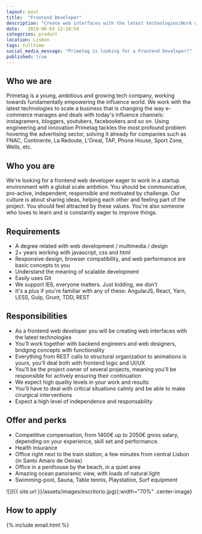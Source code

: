 ```yaml
---
layout: post
title:  "Frontend Developer"
description: "Create web interfaces with the latest technologies|Work with backend engineers and web designers, bridging concepts with functionality|From structural organization to animations, UI and UX|AngularJS, Yarn, LESS, Gulp, Grunt, Python"
date:   2019-06-03 12:10:54
categories: product
location: Lisbon
tags: fulltime
social_media_message: "Primetag is looking for a Frontend Developer!"
published: true
---
```


## **Who we are** ##

Primetag is a young, ambitious and growing tech company, working towards fundamentally empowering the influence world. We work with the latest technologies to scale a business that is changing the way e-commerce manages and deals with today's influence channels: instagramers, bloggers, youtubers, facebookers and so on. Using engineering and innovation Primetag tackles the most profound problem hovering the advertising sector, solving it already for companies such as FNAC, Continente, La Redoute, L'Oreal, TAP, Phone House, Sport Zone, Wells, etc.

## **Who you are** ##

We're looking for a frontend web developer eager to work in a startup environment with a global scale ambition.
You should be communicative, pro-active, independent, responsible and motivated by challenge.
Our culture is about sharing ideas, helping each other and feeling part of the project. You should feel attracted by these values.
You're also someone who loves to learn and is constantly eager to improve things.

## **Requirements** ##

* A degree related with web development / multimedia / design
* 2+ years working with javascript, css and html
* Responsive design, browser compatibility, and web performance are basic concepts to you
* Understand the meaning of scalable development
* Easily uses Git
* We support IE6, everyone matters. Just kidding, we don't
* It's a plus if you're familiar with any of these: AngularJS, React, Yarn, LESS, Gulp, Grunt, TDD, REST


## **Responsibilities** ##

* As a frontend web developer you will be creating web interfaces with the latest technologies
* You'll work together with backend engineers and web designers, bridging concepts with functionality
* Everything from REST calls to structural organization to animations is yours, you'll deal both with frontend logic and UI/UX
* You'll be the project owner of several projects, meaning you'll be responsible for actively ensuring their continuation
* We expect high quality levels in your work and results
* You'll have to deal with critical situations calmly and be able to make cirurgical interventions
* Expect a high level of independence and responsability


## **Offer and perks** ##

* Competitive compensation, from 1400€ up to 2050€ gross salary, depending on your experience, skill set and performance.
* Health insurance
* Office right next to the train station, a few minutes from central Lisbon (in Santo Amaro de Oeiras)
* Office in a penthouse by the beach, in a quiet area
* Amazing ocean panoramic view, with loads of natural light
* Swimming-pool, Sauna, Table tennis, Playstation, Surf equipment

![]({{ site.url }}/assets/images/escritorio.jpg){:width="70%" .center-image}

## **How to apply** ##

{% include email.html %} 

